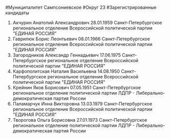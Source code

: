 #Муниципалитет
Сампсониевское
#Округ
23
#Зарегистрированные кандидаты
1. Акчурин Анатолий Александрович 28.01.1959
Санкт-Петербургское региональное отделение Всероссийской политической партии "ЕДИНАЯ РОССИЯ"
2. Гаврилюк Борис Леонтьевич 08.01.1966
Санкт-Петербургское региональное отделение Всероссийской политической партии "ЕДИНАЯ РОССИЯ"
3. Загородников Александр Геннадьевич 17.06.1975
Санкт-Петербургское региональное отделение Всероссийской политической партии "ЕДИНАЯ РОССИЯ"
4. Карфополитская Наталия Васильевна 14.08.1950
Санкт-Петербургское региональное отделение Всероссийской политической партии "ЕДИНАЯ РОССИЯ"
5. Крейнин Яков Борисович 07.05.1951
Санкт-Петербургское региональное отделение политической партии ЛДПР - Либерально-демократическая партия России
6. Паламарчук Инна Викторовна 13.03.1979
Санкт-Петербургское региональное отделение Всероссийской политической партии "ЕДИНАЯ РОССИЯ"
7. Творогова Ольга Борисовна 27.01.1973
Санкт-Петербургское региональное отделение политической партии ЛДПР - Либерально-демократическая партия России
